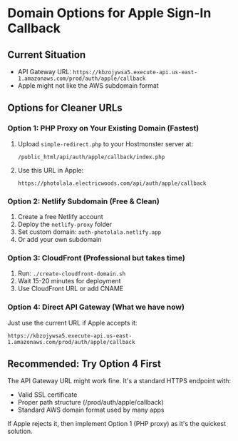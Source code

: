 # Domain Options for Apple Sign-In Callback

## Current Situation
- API Gateway URL: `https://kbzojywsa5.execute-api.us-east-1.amazonaws.com/prod/auth/apple/callback`
- Apple might not like the AWS subdomain format

## Options for Cleaner URLs

### Option 1: PHP Proxy on Your Existing Domain (Fastest)
1. Upload `simple-redirect.php` to your Hostmonster server at:
   ```
   /public_html/api/auth/apple/callback/index.php
   ```

2. Use this URL in Apple:
   ```
   https://photolala.electricwoods.com/api/auth/apple/callback
   ```

### Option 2: Netlify Subdomain (Free & Clean)
1. Create a free Netlify account
2. Deploy the `netlify-proxy` folder
3. Set custom domain: `auth-photolala.netlify.app`
4. Or add your own subdomain

### Option 3: CloudFront (Professional but takes time)
1. Run: `./create-cloudfront-domain.sh`
2. Wait 15-20 minutes for deployment
3. Use CloudFront URL or add CNAME

### Option 4: Direct API Gateway (What we have now)
Just use the current URL if Apple accepts it:
```
https://kbzojywsa5.execute-api.us-east-1.amazonaws.com/prod/auth/apple/callback
```

## Recommended: Try Option 4 First
The API Gateway URL might work fine. It's a standard HTTPS endpoint with:
- Valid SSL certificate
- Proper path structure (/prod/auth/apple/callback)
- Standard AWS domain format used by many apps

If Apple rejects it, then implement Option 1 (PHP proxy) as it's the quickest solution.